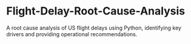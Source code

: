 # Flight-Delay-Root-Cause-Analysis
A root cause analysis of US flight delays using Python, identifying key drivers and providing operational recommendations.
